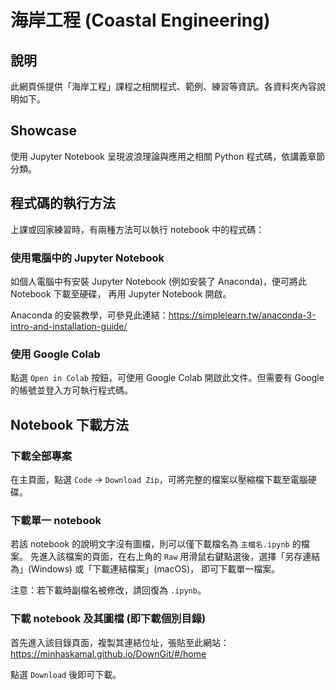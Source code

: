 # 海岸工程 (Coastal Engineering)

## 說明
此網頁係提供「海岸工程」課程之相關程式、範例、練習等資訊。各資料夾內容說明如下。

## Showcase
使用 Jupyter Notebook 呈現波浪理論與應用之相關 Python 程式碼，依講義章節分類。

## 程式碼的執行方法
上課或回家練習時，有兩種方法可以執行 notebook 中的程式碼：

### 使用電腦中的 Jupyter Notebook
如個人電腦中有安裝 Jupyter Notebook (例如安裝了 Anaconda)，便可將此 Notebook 下載至硬碟，
再用 Jupyter Notebook 開啟。

Anaconda 的安裝教學，可參見此連結：https://simplelearn.tw/anaconda-3-intro-and-installation-guide/

### 使用 Google Colab
點選 `Open in Colab` 按鈕，可使用 Google Colab 開啟此文件。但需要有 Google 的帳號並登入方可執行程式碼。

## Notebook 下載方法

### 下載全部專案
在主頁面，點選 `Code` -> `Download Zip`，可將完整的檔案以壓縮檔下載至電腦硬碟。

### 下載單一 notebook
若該 notebook 的說明文字沒有圖檔，則可以僅下載檔名為 `主檔名.ipynb` 的檔案。
先進入該檔案的頁面，在右上角的 `Raw` 用滑鼠右鍵點選後，選擇「另存連結為」(Windows) 或「下載連結檔案」(macOS)，
即可下載單一檔案。

注意：若下載時副檔名被修改，請回復為 `.ipynb`。

### 下載 notebook 及其圖檔 (即下載個別目錄)
首先進入該目錄頁面，複製其連結位址，張貼至此網站：
https://minhaskamal.github.io/DownGit/#/home

點選 `Download` 後即可下載。


